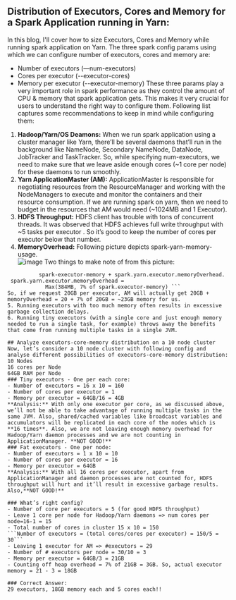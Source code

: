 ## Distribution of Executors, Cores and Memory for a Spark Application running in Yarn:
In this blog, I'll cover how to size Executors, Cores and Memory while running spark application on Yarn. The three spark config params using which we can configure number of executors, cores and memory are:
- Number of executors (—num-executors)
- Cores per executor (--executor-cores) 
- Memory per executor (--executor-memory)
These three params play a very important role in spark performance as they control the amount of CPU & memory that spark application gets. This makes it very crucial for users to understand the right way to configure them. Following list captures some recommendations to keep in mind while configuring them:
1. **Hadoop/Yarn/OS Deamons:** When we run spark application using a cluster manager like Yarn,  there’ll be several daemons that’ll run in the background like NameNode, Secondary NameNode, DataNode, JobTracker and TaskTracker. So, while specifying num-executors, we need to make sure that we leave aside enough cores (~1 core per node) for these daemons to run smoothly. 
2. **Yarn ApplicationMaster (AM):** ApplicationMaster is responsible for negotiating resources from the ResourceManager and working with the NodeManagers to execute and monitor the containers and their resource consumption. If we are running spark on yarn, then we need to budget in the resources that AM would need (~1024MB and 1 Executor).
3. **HDFS Throughput:** HDFS client has trouble with tons of concurrent threads. It was observed that HDFS achieves full write throughput with ~5 tasks per executor . So it’s good to keep the number of cores per executor below that number.
4. **MemoryOverhead:** Following picture depicts spark-yarn-memory-usage.   
![image](https://user-images.githubusercontent.com/22542670/27395274-de840270-56cc-11e7-8f3a-f78c4eecdac8.png)
Two things to make note of from this picture:
``` Full memory requested to yarn per executor =
          spark-executor-memory + spark.yarn.executor.memoryOverhead.
 spark.yarn.executor.memoryOverhead = 
        	Max(384MB, 7% of spark.executor-memory) ```
So, if we request 20GB per executor, AM will actually get 20GB + memoryOverhead = 20 + 7% of 20GB = ~23GB memory for us.
5. Running executors with too much memory often results in excessive garbage collection delays.
6. Running tiny executors (with a single core and just enough memory needed to run a single task, for example) throws away the benefits that come from running multiple tasks in a single JVM.

## Analyze executors-core-memory distribution on a 10 node cluster
Now, let’s consider a 10 node cluster with following config and analyse different possibilities of executors-core-memory distribution:
10 Nodes
16 cores per Node
64GB RAM per Node
### Tiny executors - One per each core:  
- Number of executors = 16 x 10 = 160
- Number of cores per executor = 1
- Memory per executor = 64GB/16 = 4GB
**Analysis:** With only one executor per core, as we discussed above, we’ll not be able to take advantage of running multiple tasks in the same JVM. Also, shared/cached variables like broadcast variables and accumulators will be replicated in each core of the nodes which is **16 times**. Also, we are not leaving enough memory overhead for Hadoop/Yarn daemon processes and we are not counting in ApplicationManager. **NOT GOOD!**
### Fat executors - One per node:
- Number of executors = 1 x 10 = 10
- Number of cores per executor = 16
- Memory per executor = 64GB
**Analysis:** With all 16 cores per executor, apart from ApplicationManager and daemon processes are not counted for, HDFS throughput will hurt and it’ll result in excessive garbage results. Also,**NOT GOOD!**

### What’s right config?
- Number of core per executors = 5 (for good HDFS throughput)
- Leave 1 core per node for Hadoop/Yarn daemons => num cores per node=16-1 = 15
- Total number of cores in cluster 15 x 10 = 150
```Number of executors = (total cores/cores per executor) = 150/5 = 30```
- Leaving 1 executor for AM => #executors = 29
- Number of # executors per node = 30/10 = 3
- Memory per executor = 64GB/3 = 21GB
- Counting off heap overhead = 7% of 21GB = 3GB. So, actual executor memory = 21 - 3 = 18GB

### Correct Answer: 
29 executors, 18GB memory each and 5 cores each!!
